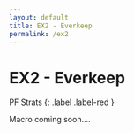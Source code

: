 ```yaml
---
layout: default
title: EX2 - Everkeep
permalink: /ex2
---
```


# EX2 - Everkeep

PF Strats 
{: .label .label-red }

Macro coming soon....